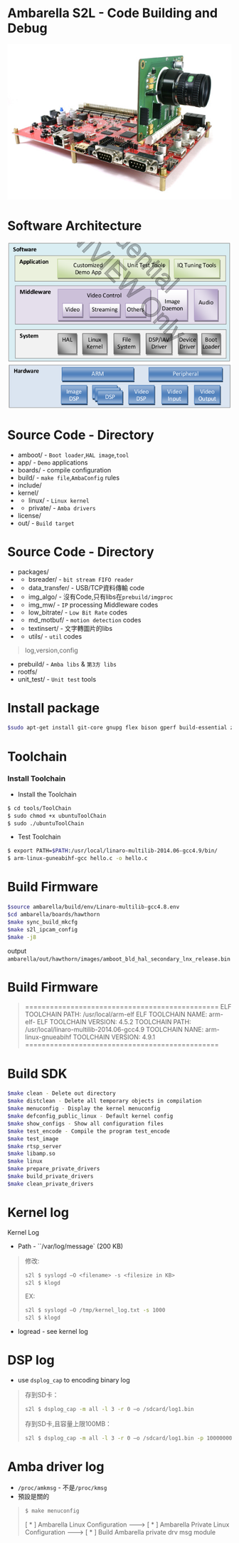 <!-- slide -->
# Ambarella S2L - Code Building and Debug

![soc](assets/EVK_title.png)

<!-- slide -->
# Software Architecture

![soc](assets/sf_arc.png)


<!-- slide -->
# Source Code - Directory
- amboot/ - `Boot loader`,`HAL image`,`tool`
- app/ - `Demo` applications
- boards/ - compile configuration
- build/ - `make file`,`AmbaConfig` rules
- include/
- kernel/
- - linux/ - `Linux kernel`
- - private/ - `Amba drivers`
- license/
- out/ - `Build target`

<!-- slide -->
# Source Code - Directory
- packages/
- - bsreader/ - `bit stream FIFO reader`
- - data_transfer/ - USB/TCP資料傳輸 code
- - img_algo/ - 沒有Code,只有libs在`prebuild/imgproc`
- - img_mw/ - `IP` processing Middleware codes
- - low_bitrate/ - `Low Bit Rate` codes
- - md_motbuf/ - `motion detection` codes
- - textinsert/ - 文字轉圖片的libs
- - utils/ - `util` codes
> log,version,config

- prebuild/ - `Amba libs` & `第3方 libs`
- rootfs/
- unit_test/ - `Unit test` tools

<!-- slide -->
# Install package
``` bash
$sudo apt-get install git-core gnupg flex bison gperf build-essential zip curl zlib1g-dev wget mtd-utils fakeroot cramfsprogs genext2fs gawk subversion git-gui gitk unixodbc texinfo gcc-multilib g++-multilib
```

<!-- slide -->
# Toolchain
### Install Toolchain
- Install the Toolchain
``` bash
$ cd tools/ToolChain
$ sudo chmod +x ubuntuToolChain
$ sudo ./ubuntuToolChain
```
- Test Toolchain
``` bash
$ export PATH=$PATH:/usr/local/linaro-multilib-2014.06-gcc4.9/bin/
$ arm-linux-guneabihf-gcc hello.c -o hello.c
```

<!-- slide -->
# Build Firmware
``` bash
$source ambarella/build/env/Linaro-multilib-gcc4.8.env
$cd ambarella/boards/hawthorn
$make sync_build_mkcfg
$make s2l_ipcam_config
$make -j8
```
output
`ambarella/out/hawthorn/images/amboot_bld_hal_secondary_lnx_release.bin`

<!-- slide -->
# Build Firmware

> ===============================================
ELF TOOLCHAIN PATH: /usr/local/arm-elf
ELF TOOLCHAIN NAME: arm-elf-
ELF TOOLCHAIN VERSION: 4.5.2
TOOLCHAIN PATH: /usr/local/linaro-multilib-2014.06-gcc4.9
TOOLCHAIN NANE: arm-linux-gnueabihf
TOOLCHAIN VERSION: 4.9.1
===============================================

<!-- slide -->
# Build SDK
``` bash
$make clean - Delete out directory
$make distclean - Delete all temporary objects in compilation
$make menuconfig - Display the kernel menuconfig
$make defconfig_public_linux - Default kernel config
$make show_configs - Show all configuration files
$make test_encode - Compile the program test_encode
$make test_image
$make rtsp_server
$make libamp.so
$make linux
$make prepare_private_drivers
$make build_private_drivers
$make clean_private_drivers
```

<!-- slide -->
# Kernel log
Kernel Log
- Path - ``/var/log/message` (200 KB)
> 修改:
>``` bash
>s2l $ syslogd –O <filename> -s <filesize in KB>
>s2l $ klogd
>```
>EX:
>``` bash
>s2l $ syslogd –O /tmp/kernel_log.txt -s 1000
>s2l $ klogd
>```
- logread - see kernel log

<!-- slide -->
# DSP log
- use `dsplog_cap` to encoding binary log
> 存到SD卡：
> ``` bash
> s2l $ dsplog_cap -m all -l 3 -r 0 –o /sdcard/log1.bin
> ```
> 存到SD卡,且容量上限100MB：
> ``` bash
> s2l $ dsplog_cap -m all -l 3 -r 0 –o /sdcard/log1.bin -p 100000000
> ```

<!-- slide -->
# Amba driver log
- `/proc/amkmsg` - 不是`/proc/kmsg`
- 預設是關的
> ``` bash
> $ make menuconfig
> ```
> [ * ] Ambarella Linux Configuration --->
> [ * ] Ambarella Private Linux Configuration --->
> [ * ] Build Ambarella private drv msg module
